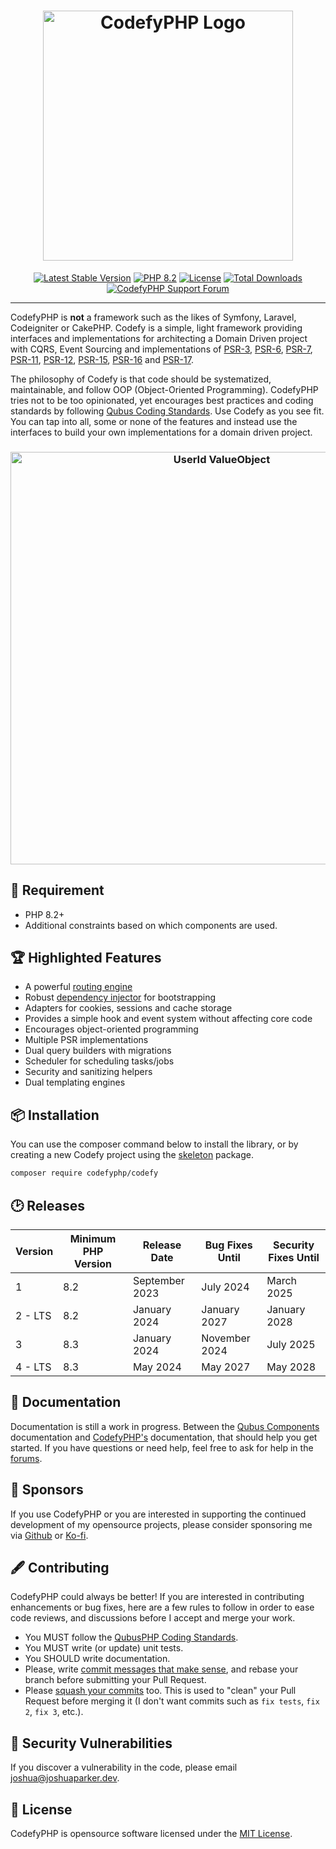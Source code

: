 <h1 align="center">
    <a href="https://codefyphp.com/" target="_blank"><img src="https://downloads.joshuaparker.blog/images/codefyphp-460x105.png" width="400" alt="CodefyPHP Logo"></a>
</h1>

<p align="center">
    <a href="https://codefyphp.com/"><img src="https://img.shields.io/packagist/v/CodefyPHP/codefy?label=CodefyPHP" alt="Latest Stable Version"></a>
    <a href="https://www.php.net/"><img src="https://img.shields.io/badge/PHP-8.2-777BB4.svg?style=flat&logo=php" alt="PHP 8.2"/></a>
    <a href="https://packagist.org/packages/codefyphp/codefy"><img src="https://img.shields.io/packagist/l/codefyphp/codefy" alt="License"></a>
    <a href="https://packagist.org/packages/codefyphp/codefy"><img src="https://img.shields.io/packagist/dt/codefyphp/codefy" alt="Total Downloads"></a>
    <a href="https://codefyphp.com/community/"><img src="https://img.shields.io/badge/Forum-AE508D.svg?label=Support&style=flat" alt="CodefyPHP Support Forum"></a>
</p>

---

CodefyPHP is __not__ a framework such as the likes of Symfony, Laravel, Codeigniter or CakePHP. Codefy is a simple, 
light framework providing interfaces and implementations for architecting a Domain Driven project with 
CQRS, Event Sourcing and implementations of [PSR-3](https://www.php-fig.org/psr/psr-3), 
[PSR-6](https://www.php-fig.org/psr/psr-6), [PSR-7](https://www.php-fig.org/psr/psr-7), 
[PSR-11](https://www.php-fig.org/psr/psr-11), [PSR-12](https://www.php-fig.org/psr/psr-12/), 
[PSR-15](https://www.php-fig.org/psr/psr-15), [PSR-16](https://www.php-fig.org/psr/psr-16) 
and [PSR-17](https://www.php-fig.org/psr/psr-17).

The philosophy of Codefy is that code should be systematized, maintainable, and follow OOP (Object-Oriented Programming). 
CodefyPHP tries not to be too opinionated, yet encourages best practices and coding standards by following [Qubus Coding 
Standards](https://github.com/QubusPHP/qubus-coding-standard). Use Codefy as you see fit. You can tap into all, some or 
none of the features and instead use the interfaces to build your own implementations for a domain driven project.

<h3 align="center">
    <img src="https://downloads.joshuaparker.blog/images/UserId.png" width="660" alt="UserId ValueObject">
</h3>

## 📍 Requirement
- PHP 8.2+
- Additional constraints based on which components are used.

## 🏆 Highlighted Features
- A powerful [routing engine](https://docs.qubusphp.com/routing/)
- Robust [dependency injector](https://docs.qubusphp.com/dependency-injector/) for bootstrapping
- Adapters for cookies, sessions and cache storage
- Provides a simple hook and event system without affecting core code
- Encourages object-oriented programming
- Multiple PSR implementations
- Dual query builders with migrations
- Scheduler for scheduling tasks/jobs
- Security and sanitizing helpers
- Dual templating engines

## 📦 Installation

You can use the composer command below to install the library, or by creating a new Codefy project using the
[skeleton](https://github.com/CodefyPHP/skeleton) package.

```bash
composer require codefyphp/codefy
```

## 🕑 Releases

| Version | Minimum PHP Version | Release Date   | Bug Fixes Until | Security Fixes Until |
|---------|---------------------|----------------|-----------------|----------------------|
| 1       | 8.2                 | September 2023 | July 2024       | March 2025           |
| 2 - LTS | 8.2                 | January 2024   | January 2027    | January 2028         |
| 3       | 8.3                 | January 2024   | November 2024   | July 2025            |
| 4 - LTS | 8.3                 | May 2024       | May 2027        | May 2028             |

## 📘 Documentation

Documentation is still a work in progress. Between the [Qubus Components](https://docs.qubusphp.com/) documentation 
and [CodefyPHP's](https://codefyphp.com/documentation/) documentation, that should help you get started. If you have questions or 
need help, feel free to ask for help in the [forums](https://codefyphp.com/community/).

## 🙌 Sponsors

If you use CodefyPHP or you are interested in supporting the continued development of my opensource projects, 
please consider sponsoring me via [Github](https://github.com/sponsors/parkerj) or [Ko-fi](https://ko-fi.com/nomadicjosh). 

## 🖋 Contributing

CodefyPHP could always be better! If you are interested in contributing enhancements or bug fixes, here are a few 
rules to follow in order to ease code reviews, and discussions before I accept and merge your work. 
- You MUST follow the [QubusPHP Coding Standards](https://github.com/QubusPHP/qubus-coding-standard).
- You MUST write (or update) unit tests.
- You SHOULD write documentation.
- Please, write [commit messages that make sense](http://tbaggery.com/2008/04/19/a-note-about-git-commit-messages.html), 
and rebase your branch before submitting your Pull Request.
- Please [squash your commits](http://gitready.com/advanced/2009/02/10/squashing-commits-with-rebase.html) too.
This is used to "clean" your Pull Request before merging it (I don't want commits such as `fix tests`, `fix 2`, `fix 3`, 
etc.).

## 🔐 Security Vulnerabilities

If you discover a vulnerability in the code, please email [joshua@joshuaparker.dev](mailto:joshua@joshuaparker.dev).

## 📄 License

CodefyPHP is opensource software licensed under the [MIT License](https://opensource.org/license/MIT/).